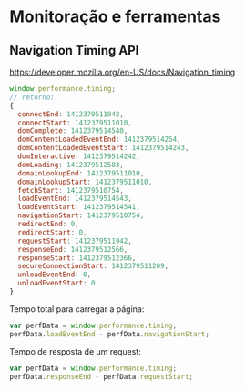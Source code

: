 # Monitoração e ferramentas

## Navigation Timing API

https://developer.mozilla.org/en-US/docs/Navigation_timing

```javascript
window.performance.timing;
// retorno:
{
  connectEnd: 1412379511942,
  connectStart: 1412379511010,
  domComplete: 1412379514540,
  domContentLoadedEventEnd: 1412379514254,
  domContentLoadedEventStart: 1412379514243,
  domInteractive: 1412379514242,
  domLoading: 1412379512583,
  domainLookupEnd: 1412379511010,
  domainLookupStart: 1412379511010,
  fetchStart: 1412379510754,
  loadEventEnd: 1412379514543,
  loadEventStart: 1412379514541,
  navigationStart: 1412379510754,
  redirectEnd: 0,
  redirectStart: 0,
  requestStart: 1412379511942,
  responseEnd: 1412379512566,
  responseStart: 1412379512366,
  secureConnectionStart: 1412379511209,
  unloadEventEnd: 0,
  unloadEventStart: 0
}
```

Tempo total para carregar a página:

```javascript
var perfData = window.performance.timing;
perfData.loadEventEnd - perfData.navigationStart;
```

Tempo de resposta de um request:

```javascript
var perfData = window.performance.timing;
perfData.responseEnd - perfData.requestStart;
```
